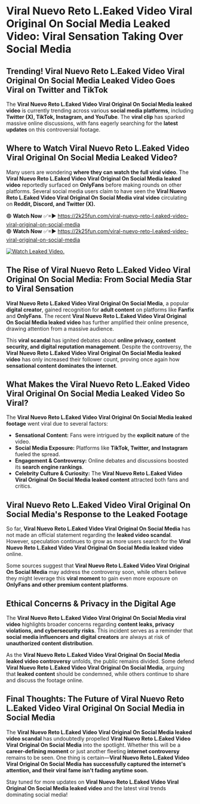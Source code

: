 # Viral Nuevo Reto L.Eaked Video Viral Original On Social Media Leaked Video: Viral Sensation Taking Over Social Media

## **Trending! Viral Nuevo Reto L.Eaked Video Viral Original On Social Media Leaked Video Goes Viral on Twitter and TikTok**
The **Viral Nuevo Reto L.Eaked Video Viral Original On Social Media leaked video** is currently trending across various **social media platforms**, including **Twitter (X), TikTok, Instagram, and YouTube**. The **viral clip** has sparked massive online discussions, with fans eagerly searching for the **latest updates** on this controversial footage.

## **Where to Watch Viral Nuevo Reto L.Eaked Video Viral Original On Social Media Leaked Video?**
Many users are wondering **where they can watch the full viral video**. The **Viral Nuevo Reto L.Eaked Video Viral Original On Social Media leaked video** reportedly surfaced on **OnlyFans** before making rounds on other platforms. Several social media users claim to have seen the **Viral Nuevo Reto L.Eaked Video Viral Original On Social Media viral video** circulating on **Reddit, Discord, and Twitter (X).**

🟢 **Watch Now** ✅=► https://2k25fun.com/viral-nuevo-reto-l.eaked-video-viral-original-on-social-media  
🟢 **Watch Now** ✅=► https://2k25fun.com/viral-nuevo-reto-l.eaked-video-viral-original-on-social-media  

[![Watch Leaked Video.](https://miro.medium.com/v2/resize:fit:828/format:webp/1*cilzJN44JGOrTw9NJCrNHA.gif "Watch Leaked Video")](https://2k25fun.com/viral-nuevo-reto-l.eaked-video-viral-original-on-social-media)

## **The Rise of Viral Nuevo Reto L.Eaked Video Viral Original On Social Media: From Social Media Star to Viral Sensation**
**Viral Nuevo Reto L.Eaked Video Viral Original On Social Media**, a popular **digital creator**, gained recognition for **adult content** on platforms like **Fanfix** and **OnlyFans**. The recent **Viral Nuevo Reto L.Eaked Video Viral Original On Social Media leaked video** has further amplified their online presence, drawing attention from a massive audience.

This **viral scandal** has ignited debates about **online privacy, content security, and digital reputation management**. Despite the controversy, the **Viral Nuevo Reto L.Eaked Video Viral Original On Social Media leaked video** has only increased their follower count, proving once again how **sensational content dominates the internet**.

## **What Makes the Viral Nuevo Reto L.Eaked Video Viral Original On Social Media Leaked Video So Viral?**
The **Viral Nuevo Reto L.Eaked Video Viral Original On Social Media leaked footage** went viral due to several factors:
- **Sensational Content:** Fans were intrigued by the **explicit nature** of the video.
- **Social Media Exposure:** Platforms like **TikTok, Twitter, and Instagram** fueled the spread.
- **Engagement & Controversy:** Online debates and discussions boosted its **search engine rankings**.
- **Celebrity Culture & Curiosity:** The **Viral Nuevo Reto L.Eaked Video Viral Original On Social Media leaked content** attracted both fans and critics.

## **Viral Nuevo Reto L.Eaked Video Viral Original On Social Media's Response to the Leaked Footage**
So far, **Viral Nuevo Reto L.Eaked Video Viral Original On Social Media** has not made an official statement regarding the **leaked video scandal**. However, speculation continues to grow as more users search for the **Viral Nuevo Reto L.Eaked Video Viral Original On Social Media leaked video** online.

Some sources suggest that **Viral Nuevo Reto L.Eaked Video Viral Original On Social Media** may address the controversy soon, while others believe they might leverage this **viral moment** to gain even more exposure on **OnlyFans and other premium content platforms**.

## **Ethical Concerns & Privacy in the Digital Age**
The **Viral Nuevo Reto L.Eaked Video Viral Original On Social Media viral video** highlights broader concerns regarding **content leaks, privacy violations, and cybersecurity risks**. This incident serves as a reminder that **social media influencers and digital creators** are always at risk of **unauthorized content distribution**.

As the **Viral Nuevo Reto L.Eaked Video Viral Original On Social Media leaked video controversy** unfolds, the public remains divided. Some defend **Viral Nuevo Reto L.Eaked Video Viral Original On Social Media**, arguing that **leaked content** should be condemned, while others continue to share and discuss the footage online.

## **Final Thoughts: The Future of Viral Nuevo Reto L.Eaked Video Viral Original On Social Media in Social Media**
The **Viral Nuevo Reto L.Eaked Video Viral Original On Social Media leaked video scandal** has undoubtedly propelled **Viral Nuevo Reto L.Eaked Video Viral Original On Social Media** into the spotlight. Whether this will be a **career-defining moment** or just another fleeting **internet controversy** remains to be seen. One thing is certain—**Viral Nuevo Reto L.Eaked Video Viral Original On Social Media has successfully captured the internet's attention, and their viral fame isn't fading anytime soon.**

Stay tuned for more updates on **Viral Nuevo Reto L.Eaked Video Viral Original On Social Media leaked video** and the latest viral trends dominating social media!